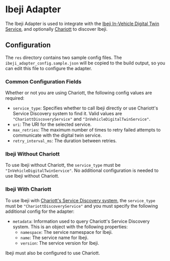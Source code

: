 # Ibeji Adapter

The Ibeji Adapter is used to integrate with the [Ibeji In-Vehicle Digital Twin Service](https://github.com/eclipse-ibeji/ibeji), and optionally [Chariott](https://github.com/eclipse-chariott/chariott) to discover Ibeji.

## Configuration

The `res` directory contains two sample config files. The `ibeji_adapter_config.sample.json` will be copied to the build output, so you can edit this file to configure the adapter.

### Common Configuration Fields

Whether or not you are using Chariott, the following config values are required:

- `service_type`: Specifies whether to call Ibeji directly or use Chariott's Service Discovery system to find it. Valid values are `"ChariottDiscoveryService"` and `"InVehicleDigitalTwinService"`.
- `uri`: The URI for the selected service.
- `max_retries`: The maximum number of times to retry failed attempts to communicate with the digital twin service.
- `retry_interval_ms`: The duration between retries.


### Ibeji Without Chariott

To use Ibeji without Chariott, the `service_type` must be `"InVehicleDigitalTwinService"`. No additional configuration is needed to use Ibeji without Chariott.

### Ibeji With Chariott

To use Ibeji with [Chariott's Service Discovery system](https://github.com/eclipse-chariott/chariott/blob/main/service_discovery/README.md), the `service_type` must be `"ChariottDiscoveryService"` and you must specify the following additional config for the adapter:

- `metadata`: Information used to query Chariott's Service Discovery system. This is an object with the following properties:
  - `namespace`: The service namespace for Ibeji.
  - `name`: The service name for Ibeji.
  - `version`: The service version for Ibeji.

Ibeji must also be configured to use Chariott.